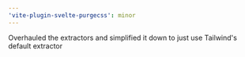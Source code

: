 ```yaml
---
'vite-plugin-svelte-purgecss': minor
---
```


Overhauled the extractors and simplified it down to just use Tailwind's default extractor
